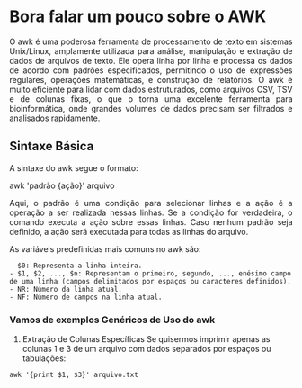 # Bora falar um pouco sobre o AWK
<p align="justify"> O awk é uma poderosa ferramenta de processamento de texto em sistemas Unix/Linux, amplamente utilizada para análise, manipulação e extração de dados de arquivos de texto. Ele opera linha por linha e processa os dados de acordo com padrões especificados, permitindo o uso de expressões regulares, operações matemáticas, e construção de relatórios. O awk é muito eficiente para lidar com dados estruturados, como arquivos CSV, TSV e de colunas fixas, o que o torna uma excelente ferramenta para bioinformática, onde grandes volumes de dados precisam ser filtrados e analisados rapidamente.</p>

## Sintaxe Básica
A sintaxe do awk segue o formato:

awk 'padrão {ação}' arquivo

<p align="justify"> Aqui, o padrão é uma condição para selecionar linhas e a ação é a operação a ser realizada nessas linhas. Se a condição for verdadeira, o comando executa a ação sobre essas linhas. Caso nenhum padrão seja definido, a ação será executada para todas as linhas do arquivo.</p>

As variáveis predefinidas mais comuns no awk são:

    - $0: Representa a linha inteira.
    - $1, $2, ..., $n: Representam o primeiro, segundo, ..., enésimo campo de uma linha (campos delimitados por espaços ou caracteres definidos).
    - NR: Número da linha atual.
    - NF: Número de campos na linha atual.

### Vamos de exemplos Genéricos de Uso do awk
1. Extração de Colunas Específicas
Se quisermos imprimir apenas as colunas 1 e 3 de um arquivo com dados separados por espaços ou tabulações:

```
awk '{print $1, $3}' arquivo.txt
```
